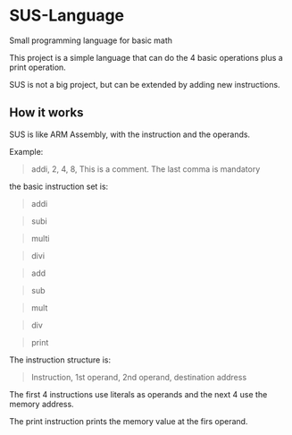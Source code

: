 # SUS-Language
 Small programming language for basic math

 This project is a simple language that can do the 4 basic operations plus a print operation.

 SUS is not a big project, but can be extended by adding new instructions.

 ## How it works

 SUS is like ARM Assembly, with the instruction and the operands.

 Example:

 > addi, 2, 4, 8, This is a comment. The last comma is mandatory

 the basic instruction set is:

 > addi 
 
 > subi

 > multi

 > divi

 > add
 
 > sub

 > mult

 > div

 > print

 The instruction structure is:

 > Instruction, 1st operand, 2nd operand, destination address

 The first 4 instructions use literals as operands and the next 4 use the memory address.

 The print instruction prints the memory value at the firs operand.